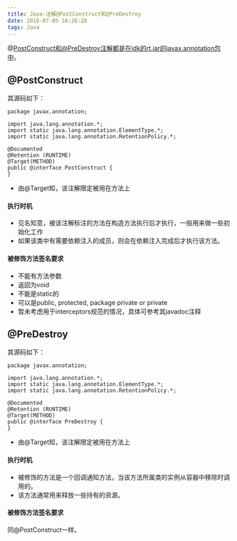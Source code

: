 ```yaml
---
title: Java-注解@PostConstruct和@PreDestroy
date: 2018-07-05 16:26:28
tags: Java
---
```


@PostConstruct和@PreDestroy注解都是在jdk的rt.jar的javax.annotation包中。

## @PostConstruct
其源码如下：

```
package javax.annotation;

import java.lang.annotation.*;
import static java.lang.annotation.ElementType.*;
import static java.lang.annotation.RetentionPolicy.*;

@Documented
@Retention (RUNTIME)
@Target(METHOD)
public @interface PostConstruct {
}
```

- 由@Target知，该注解限定被用在方法上

#### 执行时机
- 见名知意，被该注解标注的方法在构造方法执行后才执行，一般用来做一些初始化工作
- 如果该类中有需要依赖注入的成员，则会在依赖注入完成后才执行该方法。

#### 被修饰方法签名要求
- 不能有方法参数
- 返回为void
- 不能是static的
- 可以是public, protected, package private or private
- 暂未考虑用于interceptors规范的情况，具体可参考其javadoc注释

## @PreDestroy
其源码如下：

```
package javax.annotation;

import java.lang.annotation.*;
import static java.lang.annotation.ElementType.*;
import static java.lang.annotation.RetentionPolicy.*;

@Documented
@Retention (RUNTIME)
@Target(METHOD)
public @interface PreDestroy {
}
```
- 由@Target知，该注解限定被用在方法上

#### 执行时机
- 被修饰的方法是一个回调通知方法，当该方法所属类的实例从容器中移除时调用的。
- 该方法通常用来释放一些持有的资源。

#### 被修饰方法签名要求
同@PostConstruct一样。